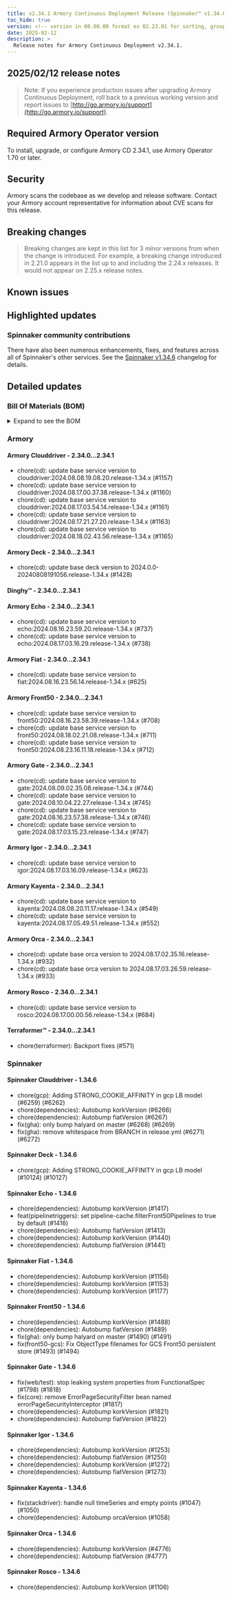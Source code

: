 ```yaml
---
title: v2.34.1 Armory Continuous Deployment Release (Spinnaker™ v1.34.6)
toc_hide: true
version: <!-- version in 00.00.00 format ex 02.23.01 for sorting, grouping -->
date: 2025-02-12
description: >
  Release notes for Armory Continuous Deployment v2.34.1.
---
```


<!-- 
MAKE SURE TO ADD 'LTS' OR 'FEATURE' TO THE TITLE TO INDICATE RELEASE CATEGORY. 
FOR EXAMPLE, "Armory Continuous Deployment Release LTS" or "Armory Continuous Deployment Release Feature" so users know release category and support time period 
-->

## 2025/02/12 release notes

>Note: If you experience production issues after upgrading Armory Continuous Deployment, roll back to a previous working version and report issues to [http://go.armory.io/support](http://go.armory.io/support).

## Required Armory Operator version

To install, upgrade, or configure Armory CD 2.34.1, use Armory Operator 1.70 or later.

## Security

Armory scans the codebase as we develop and release software. Contact your Armory account representative for information about CVE scans for this release.

## Breaking changes
<!-- Copy/paste from the previous version if there are recent ones. We can drop breaking changes after 3 minor versions. Add new ones from OSS and Armory. -->

> Breaking changes are kept in this list for 3 minor versions from when the change is introduced. For example, a breaking change introduced in 2.21.0 appears in the list up to and including the 2.24.x releases. It would not appear on 2.25.x release notes.

## Known issues
<!-- Copy/paste known issues from the previous version if they're not fixed. Add new ones from OSS and Armory. If there aren't any issues, state that so readers don't think we forgot to fill out this section. -->

## Highlighted updates

<!--
Each item category (such as UI) under here should be an h3 (###). List the following info that service owners should be able to provide:
- Major changes or new features we want to call out for Armory and OSS. Changes should be grouped under end user understandable sections. For example, instead of Deck, use UI. Instead of Fiat, use Permissions.
- Fixes to any known issues from previous versions that we have in release notes. These can all be grouped under a Fixed issues H3.
-->




###  Spinnaker community contributions

There have also been numerous enhancements, fixes, and features across all of Spinnaker's other services. See the
[Spinnaker v1.34.6](https://www.spinnaker.io/changelogs/1.34.6-changelog/) changelog for details.

## Detailed updates

### Bill Of Materials (BOM)

<details><summary>Expand to see the BOM</summary>
<pre class="highlight">
<code>artifactSources:
  dockerRegistry: docker.io/armory
dependencies:
  redis:
    commit: null
    version: 2:2.8.4-2
services:
  clouddriver:
    commit: 7602c40d66f8d99254c740ac782fb4c7a8e547db
    version: 2.34.1
  deck:
    commit: 4e15526f16000326035436c57783415b5e5c1d72
    version: 2.34.1
  dinghy:
    commit: fbba492fb3d6c116d75f9ca959f6b5d84ab473a6
    version: 2.34.1
  echo:
    commit: 391b1f4924679a0ce23c216d4b0d8bc4cfdd9ed5
    version: 2.34.1
  fiat:
    commit: df367d6ed0185b61abcea1e943109503a4b7928b
    version: 2.34.1
  front50:
    commit: eb8691d3c549c86ba3547b0710828b9f37c62f38
    version: 2.34.1
  gate:
    commit: f54a45abcf7a622e4233e471723c2b54d3972c5d
    version: 2.34.1
  igor:
    commit: 0ddc88fc33b097ca8d822e91591218c2216dbbc2
    version: 2.34.1
  kayenta:
    commit: b8983452be0897fc98a6c47d84f8689a9e0e623b
    version: 2.34.1
  monitoring-daemon:
    commit: null
    version: 2.26.0
  monitoring-third-party:
    commit: null
    version: 2.26.0
  orca:
    commit: 9385c93a4ce4f30a5484989b0b9913b6cd7e24d6
    version: 2.34.1
  rosco:
    commit: f0e9fdb04e392820324f5edb72c0ff46b5307701
    version: 2.34.1
  terraformer:
    commit: d4b6e9f53f3a2b595ce25e0b044318d47fd239b6
    version: 2.34.1
timestamp: "2024-08-29 12:35:20"
version: 2.34.1
</code>
</pre>
</details>

### Armory


#### Armory Clouddriver - 2.34.0...2.34.1

  - chore(cd): update base service version to clouddriver:2024.08.08.19.08.20.release-1.34.x (#1157)
  - chore(cd): update base service version to clouddriver:2024.08.17.00.37.38.release-1.34.x (#1160)
  - chore(cd): update base service version to clouddriver:2024.08.17.03.54.14.release-1.34.x (#1161)
  - chore(cd): update base service version to clouddriver:2024.08.17.21.27.20.release-1.34.x (#1163)
  - chore(cd): update base service version to clouddriver:2024.08.18.02.43.56.release-1.34.x (#1165)

#### Armory Deck - 2.34.0...2.34.1

  - chore(cd): update base deck version to 2024.0.0-20240808191056.release-1.34.x (#1428)

#### Dinghy™ - 2.34.0...2.34.1


#### Armory Echo - 2.34.0...2.34.1

  - chore(cd): update base service version to echo:2024.08.16.23.59.20.release-1.34.x (#737)
  - chore(cd): update base service version to echo:2024.08.17.03.16.29.release-1.34.x (#738)

#### Armory Fiat - 2.34.0...2.34.1

  - chore(cd): update base service version to fiat:2024.08.16.23.56.14.release-1.34.x (#625)

#### Armory Front50 - 2.34.0...2.34.1

  - chore(cd): update base service version to front50:2024.08.16.23.58.39.release-1.34.x (#708)
  - chore(cd): update base service version to front50:2024.08.18.02.21.08.release-1.34.x (#711)
  - chore(cd): update base service version to front50:2024.08.23.16.11.18.release-1.34.x (#712)

#### Armory Gate - 2.34.0...2.34.1

  - chore(cd): update base service version to gate:2024.08.09.02.35.08.release-1.34.x (#744)
  - chore(cd): update base service version to gate:2024.08.10.04.22.27.release-1.34.x (#745)
  - chore(cd): update base service version to gate:2024.08.16.23.57.38.release-1.34.x (#746)
  - chore(cd): update base service version to gate:2024.08.17.03.15.23.release-1.34.x (#747)

#### Armory Igor - 2.34.0...2.34.1

  - chore(cd): update base service version to igor:2024.08.17.03.16.09.release-1.34.x (#623)

#### Armory Kayenta - 2.34.0...2.34.1

  - chore(cd): update base service version to kayenta:2024.08.08.20.11.17.release-1.34.x (#549)
  - chore(cd): update base service version to kayenta:2024.08.17.05.49.51.release-1.34.x (#552)

#### Armory Orca - 2.34.0...2.34.1

  - chore(cd): update base orca version to 2024.08.17.02.35.16.release-1.34.x (#932)
  - chore(cd): update base orca version to 2024.08.17.03.26.59.release-1.34.x (#933)

#### Armory Rosco - 2.34.0...2.34.1

  - chore(cd): update base service version to rosco:2024.08.17.00.00.56.release-1.34.x (#684)

#### Terraformer™ - 2.34.0...2.34.1

  - chore(terraformer): Backport fixes (#571)


### Spinnaker


#### Spinnaker Clouddriver - 1.34.6

  - chore(gcp): Adding STRONG_COOKIE_AFFINITY in gcp LB model (#6259) (#6262)
  - chore(dependencies): Autobump korkVersion (#6266)
  - chore(dependencies): Autobump fiatVersion (#6267)
  - fix(gha): only bump halyard on master (#6268) (#6269)
  - fix(gha): remove whitespace from BRANCH in release.yml (#6271) (#6272)

#### Spinnaker Deck - 1.34.6

  - chore(gcp): Adding STRONG_COOKIE_AFFINITY in gcp LB model (#10124) (#10127)

#### Spinnaker Echo - 1.34.6

  - chore(dependencies): Autobump korkVersion (#1417)
  - feat(pipelinetriggers): set pipeline-cache.filterFront50Pipelines to true by default (#1416)
  - chore(dependencies): Autobump fiatVersion (#1413)
  - chore(dependencies): Autobump korkVersion (#1440)
  - chore(dependencies): Autobump fiatVersion (#1441)

#### Spinnaker Fiat - 1.34.6

  - chore(dependencies): Autobump korkVersion (#1156)
  - chore(dependencies): Autobump korkVersion (#1153)
  - chore(dependencies): Autobump korkVersion (#1177)

#### Spinnaker Front50 - 1.34.6

  - chore(dependencies): Autobump korkVersion (#1488)
  - chore(dependencies): Autobump fiatVersion (#1489)
  - fix(gha): only bump halyard on master (#1490) (#1491)
  - fix(front50-gcs): Fix ObjectType filenames for GCS Front50 persistent store (#1493) (#1494)

#### Spinnaker Gate - 1.34.6

  - fix(web/test): stop leaking system properties from FunctionalSpec (#1798) (#1818)
  - fix(core): remove ErrorPageSecurityFilter bean named errorPageSecurityInterceptor (#1817)
  - chore(dependencies): Autobump korkVersion (#1821)
  - chore(dependencies): Autobump fiatVersion (#1822)

#### Spinnaker Igor - 1.34.6

  - chore(dependencies): Autobump korkVersion (#1253)
  - chore(dependencies): Autobump fiatVersion (#1250)
  - chore(dependencies): Autobump korkVersion (#1272)
  - chore(dependencies): Autobump fiatVersion (#1273)

#### Spinnaker Kayenta - 1.34.6

  - fix(stackdriver): handle null timeSeries and empty points (#1047) (#1050)
  - chore(dependencies): Autobump orcaVersion (#1058)

#### Spinnaker Orca - 1.34.6

  - chore(dependencies): Autobump korkVersion (#4776)
  - chore(dependencies): Autobump fiatVersion (#4777)

#### Spinnaker Rosco - 1.34.6

  - chore(dependencies): Autobump korkVersion (#1106)

